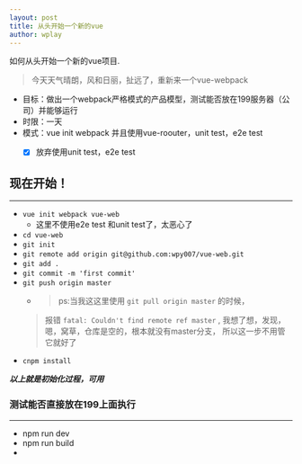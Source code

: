 ```yaml
---
layout: post
title: 从头开始一个新的vue
author: wplay
---
```


如何从头开始一个新的vue项目. 

> 今天天气晴朗，风和日丽，扯远了，重新来一个vue-webpack

- 目标：做出一个webpack严格模式的产品模型，测试能否放在199服务器（公司）并能够运行
- 时限：一天
- 模式：vue init webpack  并且使用vue-roouter，unit test，e2e test
	- [x] 放弃使用unit test，e2e test


## 现在开始！ 
-----

- `vue init webpack vue-web`
	- 这里不使用e2e test 和unit test了，太恶心了
- `cd vue-web`
- `git init`
- `git remote add origin git@github.com:wpy007/vue-web.git`
- `git add .`
- `git commit -m 'first commit'`
- `git push origin master`
	- > ps:当我这这里使用 `git pull origin master` 的时候，
	> 报错 `fatal: Couldn't find remote ref master` , 
	> 我想了想，发现，嗯，窝草，仓库是空的，根本就没有master分支，
	> 所以这一步不用管它就好了
- `cnpm install`

***以上就是初始化过程，可用***

### 测试能否直接放在199上面执行
-------

- npm run dev
- npm run build
- 



